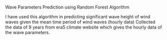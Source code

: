 Wave Parameters Prediction using Random Forest Algorithm

I have used this algorithm in predicting significant wave height of wind waves given the mean time period of wind waves (hourly data)
Collected the data of 9 years from era5 climate website which gives the hourly data of the wave parameters.
